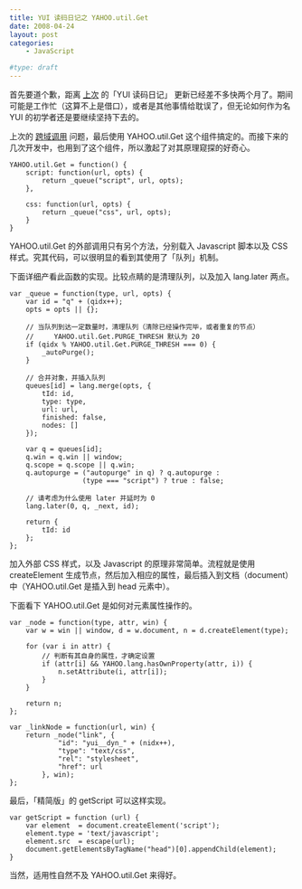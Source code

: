 ```yaml
---
title: YUI 读码日记之 YAHOO.util.Get
date: 2008-04-24
layout: post
categories:
    - JavaScript

#type: draft
---
```


首先要道个歉，距离 [上次]({{site.urls}}/posts/1053/) 的「YUI 读码日记」 更新已经差不多快两个月了。期间可能是工作忙（这算不上是借口），或者是其他事情给耽误了，但无论如何作为名 YUI 的初学者还是要继续坚持下去的。

上次的  [跨域调用]({{site.urls}}/posts/1307/)  问题，最后使用 YAHOO.util.Get 这个组件搞定的。而接下来的几次开发中，也用到了这个组件，所以激起了对其原理窥探的好奇心。

```
YAHOO.util.Get = function() {
    script: function(url, opts) {
        return _queue("script", url, opts);
    },

    css: function(url, opts) {
        return _queue("css", url, opts); 
    }
}
```

YAHOO.util.Get 的外部调用只有另个方法，分别载入 Javascript 脚本以及 CSS 样式。究其代码，可以很明显的看到其使用了「队列」机制。

下面详细产看此函数的实现。比较点睛的是清理队列，以及加入 lang.later 两点。

```
var _queue = function(type, url, opts) {
    var id = "q" + (qidx++);
    opts = opts || {};

    // 当队列到达一定数量时，清理队列（清除已经操作完毕，或者重复的节点）
    //     YAHOO.util.Get.PURGE_THRESH 默认为 20
    if (qidx % YAHOO.util.Get.PURGE_THRESH === 0) {
        _autoPurge();
    }

    // 合并对象，并插入队列
    queues[id] = lang.merge(opts, {
        tId: id,
        type: type,
        url: url,
        finished: false,
        nodes: []
    });

    var q = queues[id];
    q.win = q.win || window;
    q.scope = q.scope || q.win;
    q.autopurge = ("autopurge" in q) ? q.autopurge : 
                  (type === "script") ? true : false;

    // 请考虑为什么使用 later 并延时为 0
    lang.later(0, q, _next, id);

    return {
        tId: id
    };
};
```

加入外部 CSS 样式，以及 Javascript 的原理非常简单。流程就是使用 createElement 生成节点，然后加入相应的属性，最后插入到文档（document）中（YAHOO.util.Get 是插入到 head 元素中）。

下面看下 YAHOO.util.Get 是如何对元素属性操作的。

```
var _node = function(type, attr, win) {
    var w = win || window, d = w.document, n = d.createElement(type);

    for (var i in attr) {
        // 判断有其自身的属性，才确定设置
        if (attr[i] && YAHOO.lang.hasOwnProperty(attr, i)) {
            n.setAttribute(i, attr[i]);
        }
    }

    return n;
};

var _linkNode = function(url, win) {
    return _node("link", {
            "id": "yui__dyn_" + (nidx++),
            "type": "text/css",
            "rel": "stylesheet",
            "href": url
        }, win);
};
```

最后，「精简版」的 getScript 可以这样实现。

```
var getScript = function (url) {
    var element  = document.createElement('script');
    element.type = 'text/javascript';
    element.src  = escape(url);
    document.getElementsByTagName("head")[0].appendChild(element);   
}
```

当然，适用性自然不及 YAHOO.util.Get 来得好。
